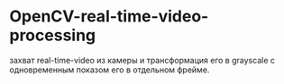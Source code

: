 # OpenCV-real-time-video-processing
захват real-time-video из камеры и трансформация его в grayscale c одновременным показом его в отдельном фрейме.
